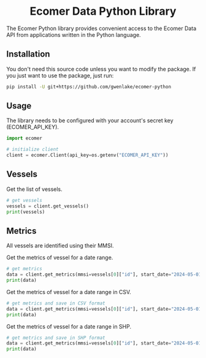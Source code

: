 <h1 align="center">Ecomer Data Python Library</h1>

The Ecomer Python library provides convenient access to the Ecomer Data API
from applications written in the Python language.


## Installation

You don't need this source code unless you want to modify the package. If you just
want to use the package, just run:

```sh
pip install -U git+https://github.com/gwenlake/ecomer-python
```

## Usage

The library needs to be configured with your account's secret key (ECOMER_API_KEY). 

```python
import ecomer

# initialize client
client = ecomer.Client(api_key=os.getenv("ECOMER_API_KEY"))
```

## Vessels

Get the list of vessels.

```python
# get vessels
vessels = client.get_vessels()
print(vessels)
```

## Metrics

All vessels are identified using their MMSI.

Get the metrics of vessel for a date range.

```python
# get metrics
data = client.get_metrics(mmsi=vessels[0]["id"], start_date="2024-05-01T00:00:00", end_date="2024-05-02T00:00:00")
print(data)
```

Get the metrics of vessel for a date range in CSV.

```python
# get metrics and save in CSV format
data = client.get_metrics(mmsi=vessels[0]["id"], start_date="2024-05-01T00:00:00", end_date="2024-05-02T00:00:00", save_format="csv")
print(data)
```

Get the metrics of vessel for a date range in SHP.

```python
# get metrics and save in SHP format
data = client.get_metrics(mmsi=vessels[0]["id"], start_date="2024-05-01T00:00:00", end_date="2024-05-02T00:00:00", save_format="shp")
print(data)
```

